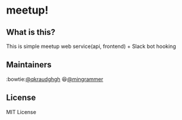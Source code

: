 # meetup!

## What is this?

This is simple meetup web service(api, frontend) + Slack bot hooking

## Maintainers

:bowtie:[@qkraudghgh](https://github.com/qkraudghgh)
:laughing:[@mingrammer](https://github.com/mingrammer)

## License

MIT License
